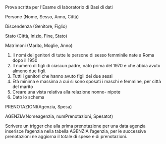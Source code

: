 Prova scritta per l’Esame di laboratorio di Basi di dati

Persone (Nome, Sesso, Anno, Città)

Discendenza (Genitore, Figlio)

Stato (Città, Inizio, Fine, Stato)

Matrimoni (Marito, Moglie, Anno)

1. Il nomi dei genitori di tutte le persone di sesso femminile nate a Roma dopo il 1950
2. Il numero di figli di ciascun padre, nato prima del 1970 e che abbia avuto almeno due figli.
3. Tutti i genitori che hanno avuto figli dei due sessi
4. Età minima e massima a cui si sono sposati i maschi e femmine, per città del marito
5. Creare una vista relativa alla relazione nonno- nipote
6. Dato lo schema

PRENOTAZIONI(Agenzia, Spesa)

AGENZIA(Nomeagenzia, numPrenotazioni, Spesatot)

Scrivere un trigger che alla prima prenotazione per una data agenzia inserisce l’agenzia nella tabella AGENZIA l’agenzia, per le successive prenotazioni ne aggiorna il totale di spese e di prenotazioni.
